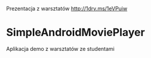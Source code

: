 Prezentacja z warsztatów http://1drv.ms/1eVPuiw


SimpleAndroidMoviePlayer
========================

Aplikacja demo z warsztatów ze studentami
